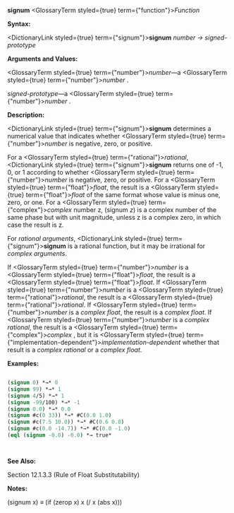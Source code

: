 **signum** <GlossaryTerm styled={true} term={"function"}><i>Function</i></GlossaryTerm> 



**Syntax:** 



<DictionaryLink styled={true} term={"signum"}><b>signum</b></DictionaryLink> *number → signed-prototype* 



**Arguments and Values:** 



<GlossaryTerm styled={true} term={"number"}><i>number</i></GlossaryTerm>—a <GlossaryTerm styled={true} term={"number"}><i>number</i></GlossaryTerm> . 



*signed-prototype*—a <GlossaryTerm styled={true} term={"number"}><i>number</i></GlossaryTerm> . 



**Description:** 



<DictionaryLink styled={true} term={"signum"}><b>signum</b></DictionaryLink> determines a numerical value that indicates whether <GlossaryTerm styled={true} term={"number"}><i>number</i></GlossaryTerm> is negative, zero, or positive. 



For a <GlossaryTerm styled={true} term={"rational"}><i>rational</i></GlossaryTerm>, <DictionaryLink styled={true} term={"signum"}><b>signum</b></DictionaryLink> returns one of -1, 0, or 1 according to whether <GlossaryTerm styled={true} term={"number"}><i>number</i></GlossaryTerm> is negative, zero, or positive. For a <GlossaryTerm styled={true} term={"float"}><i>float</i></GlossaryTerm>, the result is a <GlossaryTerm styled={true} term={"float"}><i>float</i></GlossaryTerm> of the same format whose value is minus one, zero, or one. For a <GlossaryTerm styled={true} term={"complex"}><i>complex</i></GlossaryTerm> number z, (signum *z*) is a complex number of the same phase but with unit magnitude, unless z is a complex zero, in which case the result is z. 



For *rational arguments*, <DictionaryLink styled={true} term={"signum"}><b>signum</b></DictionaryLink> is a rational function, but it may be irrational for *complex arguments*. 



If <GlossaryTerm styled={true} term={"number"}><i>number</i></GlossaryTerm> is a <GlossaryTerm styled={true} term={"float"}><i>float</i></GlossaryTerm>, the result is a <GlossaryTerm styled={true} term={"float"}><i>float</i></GlossaryTerm>. If <GlossaryTerm styled={true} term={"number"}><i>number</i></GlossaryTerm> is a <GlossaryTerm styled={true} term={"rational"}><i>rational</i></GlossaryTerm>, the result is a <GlossaryTerm styled={true} term={"rational"}><i>rational</i></GlossaryTerm>. If <GlossaryTerm styled={true} term={"number"}><i>number</i></GlossaryTerm> is a *complex float*, the result is a *complex float*. If <GlossaryTerm styled={true} term={"number"}><i>number</i></GlossaryTerm> is a *complex rational*, the result is a <GlossaryTerm styled={true} term={"complex"}><i>complex</i></GlossaryTerm> , but it is <GlossaryTerm styled={true} term={"implementation-dependent"}><i>implementation-dependent</i></GlossaryTerm> whether that result is a *complex rational* or a *complex float*. 



**Examples:**
```lisp

(signum 0) *→* 0 
(signum 99) *→* 1 
(signum 4/5) *→* 1 
(signum -99/100) *→* -1 
(signum 0.0) *→* 0.0 
(signum #c(0 33)) *→* #C(0.0 1.0) 
(signum #c(7.5 10.0)) *→* #C(0.6 0.8) 
(signum #c(0.0 -14.7)) *→* #C(0.0 -1.0) 
(eql (signum -0.0) -0.0) *→ true* 




```
**See Also:** 



Section 12.1.3.3 (Rule of Float Substitutability) 



**Notes:** 



(signum x) *≡* (if (zerop x) x (/ x (abs x))) 



